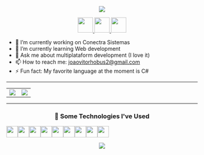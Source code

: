 <p align="center">
  <img src="https://capsule-render.vercel.app/api?type=waving&height=125&color=gradient&text=João%20here%20👋&animation=fadeIn"/>
</p>

<p align="center">
  <a href="https://www.instagram.com/JV.Hobus/">
    <img height="40" src="https://skillicons.dev/icons?i=instagram" />
  </a>
  <a href="https://github.com/miojo-dev">
    <img height="40" src="https://skillicons.dev/icons?i=github" />
  </a>
  <a href="https://medium.com/@joaovitorhobus2">
    <img height="40" src="https://uxwing.com/wp-content/themes/uxwing/download/brands-and-social-media/medium-logo-icon.png" />
  </a>
</p>

- 🔭 I’m currently working on Conectra Sistemas  
- 🌱 I’m currently learning Web development  
- 💬 Ask me about multiplataform development (I love it)  
- 📫 How to reach me: joaovitorhobus2@gmail.com  
- ⚡ Fun fact: My favorite language at the moment is C#  

---
<table width="100%" aling="center"">
  <tr width="100%">
    <td width="50%" align="left">
      <img src="https://spotify-github-profile.kittinanx.com/api/view.svg?uid=whbsxmx5fr8t12lbrci8us73c&cover_image=true&theme=novatorem&show_offline=false&background_color=121212&interchange=true&bar_color=53b14f&bar_color_cover=false"/>
    </td>
    <td width="50%" align="right">
      <picture>
        <source
          srcset="https://github-readme-stats.vercel.app/api/top-langs/?username=miojo-dev&layout=compact&theme=dark"
          media="(prefers-color-scheme: dark)"
        />
        <source
          srcset="https://github-readme-stats.vercel.app/api/top-langs/?username=miojo-dev&layout=compact"
          media="(prefers-color-scheme: light), (prefers-color-scheme: no-preference)"
        />
        <img src="https://github-readme-stats.vercel.app/api/top-langs/?username=miojo-dev&layout=compact" />
      </picture>
    </td>
  </tr>
</table>

---
<h3 align="center">
  🧪 Some Technologies I've Used
</h3>

<div style="display: flex;" align="center">
  <img height="30" src="https://img.shields.io/badge/.NET-5C2D91?style=for-the-badge&logo=.net&logoColor=white">

  <img height="30" src="https://img.shields.io/badge/c%23-%23239120.svg?style=for-the-badge&logo=csharp&logoColor=white">

  <img height="30" src="https://img.shields.io/badge/Flutter-%2302569B.svg?style=for-the-badge&logo=Flutter&logoColor=white">

  <img height="30" src="https://img.shields.io/badge/dart-%230175C2.svg?style=for-the-badge&logo=dart&logoColor=white">

  <img height="30" src="https://img.shields.io/badge/react-%2320232a.svg?style=for-the-badge&logo=react&logoColor=%2361DAFB">

  <img height="30" src="https://img.shields.io/badge/javascript-%23323330.svg?style=for-the-badge&logo=javascript&logoColor=%23F7DF1E">

  <img height="30" src="https://img.shields.io/badge/meteorjs-%23d74c4c.svg?style=for-the-badge&logo=meteor&logoColor=white">

  <img height="30" src="https://img.shields.io/badge/html5-%23E34F26.svg?style=for-the-badge&logo=html5&logoColor=white">

  <img height="30" src="https://img.shields.io/badge/css3-%231572B6.svg?style=for-the-badge&logo=css3&logoColor=white"/>
</div>

<p align="center">
  <img src="https://capsule-render.vercel.app/api?type=waving&color=gradient&height=125&section=footer"/>
</p>

